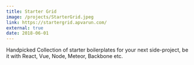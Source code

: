 ```yaml
---
title: Starter Grid
image: /projects/StarterGrid.jpeg
link: https://startergrid.apvarun.com/
external: true
date: 2018-06-01
---
```


Handpicked Collection of starter boilerplates for your next side-project, be it with React, Vue, Node, Meteor, Backbone etc.
